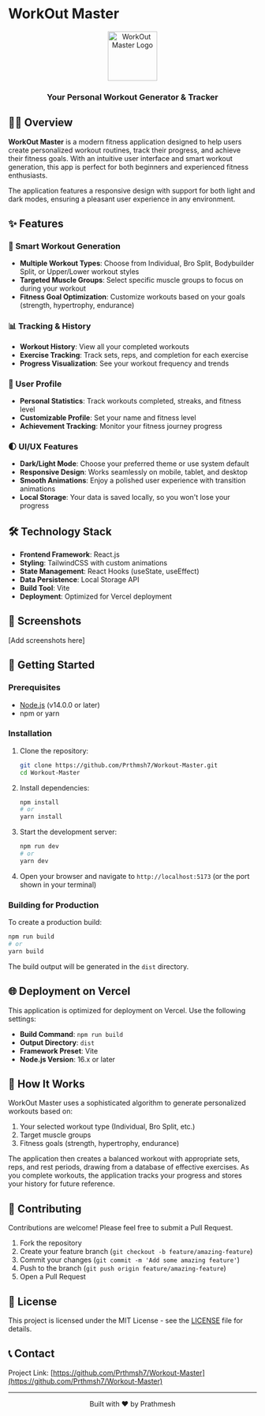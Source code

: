 # WorkOut Master

<div align="center">
  <img src="public/favicon.ico" alt="WorkOut Master Logo" width="100" />
  <h3>Your Personal Workout Generator & Tracker</h3>
</div>

## 🏋️‍♂️ Overview

**WorkOut Master** is a modern fitness application designed to help users create personalized workout routines, track their progress, and achieve their fitness goals. With an intuitive user interface and smart workout generation, this app is perfect for both beginners and experienced fitness enthusiasts.

The application features a responsive design with support for both light and dark modes, ensuring a pleasant user experience in any environment.

## ✨ Features

### 🎯 Smart Workout Generation
- **Multiple Workout Types**: Choose from Individual, Bro Split, Bodybuilder Split, or Upper/Lower workout styles
- **Targeted Muscle Groups**: Select specific muscle groups to focus on during your workout
- **Fitness Goal Optimization**: Customize workouts based on your goals (strength, hypertrophy, endurance)

### 📊 Tracking & History
- **Workout History**: View all your completed workouts
- **Exercise Tracking**: Track sets, reps, and completion for each exercise
- **Progress Visualization**: See your workout frequency and trends

### 👤 User Profile
- **Personal Statistics**: Track workouts completed, streaks, and fitness level
- **Customizable Profile**: Set your name and fitness level
- **Achievement Tracking**: Monitor your fitness journey progress

### 🌓 UI/UX Features
- **Dark/Light Mode**: Choose your preferred theme or use system default
- **Responsive Design**: Works seamlessly on mobile, tablet, and desktop
- **Smooth Animations**: Enjoy a polished user experience with transition animations
- **Local Storage**: Your data is saved locally, so you won't lose your progress

## 🛠️ Technology Stack

- **Frontend Framework**: React.js
- **Styling**: TailwindCSS with custom animations
- **State Management**: React Hooks (useState, useEffect)
- **Data Persistence**: Local Storage API
- **Build Tool**: Vite
- **Deployment**: Optimized for Vercel deployment

## 📱 Screenshots

[Add screenshots here]

## 🚀 Getting Started

### Prerequisites
- [Node.js](https://nodejs.org/) (v14.0.0 or later)
- npm or yarn

### Installation

1. Clone the repository:
   ```bash
   git clone https://github.com/Prthmsh7/Workout-Master.git
   cd Workout-Master
   ```

2. Install dependencies:
   ```bash
   npm install
   # or
   yarn install
   ```

3. Start the development server:
   ```bash
   npm run dev
   # or
   yarn dev
   ```

4. Open your browser and navigate to `http://localhost:5173` (or the port shown in your terminal)

### Building for Production

To create a production build:

```bash
npm run build
# or
yarn build
```

The build output will be generated in the `dist` directory.

## 🌐 Deployment on Vercel

This application is optimized for deployment on Vercel. Use the following settings:

- **Build Command**: `npm run build`
- **Output Directory**: `dist`
- **Framework Preset**: Vite
- **Node.js Version**: 16.x or later

## 🧠 How It Works

WorkOut Master uses a sophisticated algorithm to generate personalized workouts based on:

1. Your selected workout type (Individual, Bro Split, etc.)
2. Target muscle groups
3. Fitness goals (strength, hypertrophy, endurance)

The application then creates a balanced workout with appropriate sets, reps, and rest periods, drawing from a database of effective exercises. As you complete workouts, the application tracks your progress and stores your history for future reference.

## 🤝 Contributing

Contributions are welcome! Please feel free to submit a Pull Request.

1. Fork the repository
2. Create your feature branch (`git checkout -b feature/amazing-feature`)
3. Commit your changes (`git commit -m 'Add some amazing feature'`)
4. Push to the branch (`git push origin feature/amazing-feature`)
5. Open a Pull Request

## 📄 License

This project is licensed under the MIT License - see the [LICENSE](LICENSE) file for details.

## 📞 Contact

Project Link: [https://github.com/Prthmsh7/Workout-Master](https://github.com/Prthmsh7/Workout-Master)

---

<div align="center">
  <p>Built with ❤️ by Prathmesh</p>
</div>


